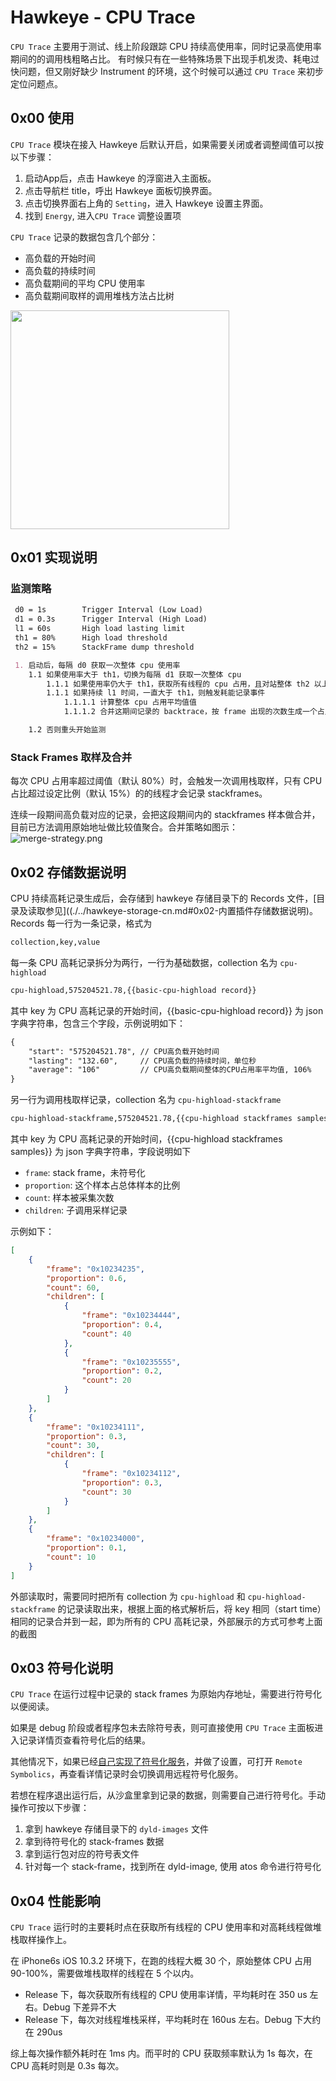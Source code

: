 # Hawkeye - CPU Trace

`CPU Trace` 主要用于测试、线上阶段跟踪 CPU 持续高使用率，同时记录高使用率期间的的调用栈粗略占比。
有时候只有在一些特殊场景下出现手机发烫、耗电过快问题，但又刚好缺少 Instrument 的环境，这个时候可以通过 `CPU Trace` 来初步定位问题点。

## 0x00 使用

`CPU Trace` 模块在接入 Hawkeye 后默认开启，如果需要关闭或者调整阈值可以按以下步骤：

1. 启动App后，点击 Hawkeye 的浮窗进入主面板。
2. 点击导航栏 title，呼出 Hawkeye 面板切换界面。
3. 点击切换界面右上角的 `Setting`，进入 Hawkeye 设置主界面。
4. 找到 `Energy`, 进入`CPU Trace` 调整设置项

`CPU Trace` 记录的数据包含几个部分：

- 高负载的开始时间
- 高负载的持续时间
- 高负载期间的平均 CPU 使用率
- 高负载期间取样的调用堆栈方法占比树

<img src="./cputrace-record-example.png" width=350>

## 0x01 实现说明

### 监测策略

```md
 d0 = 1s        Trigger Interval (Low Load)
 d1 = 0.3s      Trigger Interval (High Load)
 l1 = 60s       High load lasting limit
 th1 = 80%      High load threshold
 th2 = 15%      StackFrame dump threshold

 1. 启动后，每隔 d0 获取一次整体 cpu 使用率
    1.1 如果使用率大于 th1，切换为每隔 d1 获取一次整体 cpu
        1.1.1 如果使用率仍大于 th1，获取所有线程的 cpu 占用，且对站整体 th2 以上的线程做记录 stackframes 的操作
        1.1.1 如果持续 l1 时间，一直大于 th1，则触发耗能记录事件
            1.1.1.1 计算整体 cpu 占用平均值值
            1.1.1.2 合并这期间记录的 backtrace，按 frame 出现的次数生成一个占比数（参考 Xcode Energy Log）

    1.2 否则重头开始监测
```

### Stack Frames 取样及合并

每次 CPU 占用率超过阈值（默认 80%）时，会触发一次调用栈取样，只有 CPU 占比超过设定比例（默认 15%）的的线程才会记录 stackframes。

连续一段期间高负载对应的记录，会把这段期间内的 stackframes 样本做合并，目前已方法调用原始地址做比较值聚合。合并策略如图示：
![merge-strategy.png](./cputrace-statckframes-merge.png)

## 0x02 存储数据说明

CPU 持续高耗记录生成后，会存储到 hawkeye 存储目录下的 Records 文件，[目录及读取参见]((./../hawkeye-storage-cn.md#0x02-内置插件存储数据说明)。 Records 每一行为一条记录，格式为

```md
collection,key,value
```

每一条 CPU 高耗记录拆分为两行，一行为基础数据，collection 名为 `cpu-highload`

```md
cpu-highload,575204521.78,{{basic-cpu-highload record}}
```

其中 key 为 CPU 高耗记录的开始时间，{{basic-cpu-highload record}} 为 json 字典字符串，包含三个字段，示例说明如下：

```txt
{
    "start": "575204521.78", // CPU高负载开始时间
    "lasting": "132.60",     // CPU高负载的持续时间，单位秒
    "average": "106"         // CPU高负载期间整体的CPU占用率平均值, 106%
}
```

另一行为调用栈取样记录，collection 名为 `cpu-highload-stackframe`

```md
cpu-highload-stackframe,575204521.78,{{cpu-highload stackframes samples}}
```

其中 key 为 CPU 高耗记录的开始时间，{{cpu-highload stackframes samples}} 为 json 字典字符串，字段说明如下

- `frame`: stack frame，未符号化
- `proportion`: 这个样本占总体样本的比例
- `count`: 样本被采集次数
- `children`: 子调用采样记录

示例如下：

```json
[
    {
        "frame": "0x10234235",
        "proportion": 0.6,
        "count": 60,
        "children": [
            {
                "frame": "0x10234444",
                "proportion": 0.4,
                "count": 40
            },
            {
                "frame": "0x10235555",
                "proportion": 0.2,
                "count": 20
            }
        ]
    },
    {
        "frame": "0x10234111",
        "proportion": 0.3,
        "count": 30,
        "children": [
            {
                "frame": "0x10234112",
                "proportion": 0.3,
                "count": 30
            }
        ]
    },
    {
        "frame": "0x10234000",
        "proportion": 0.1,
        "count": 10
    }
]
```

外部读取时，需要同时把所有 collection 为 `cpu-highload` 和 `cpu-highload-stackframe` 的记录读取出来，根据上面的格式解析后，将 key 相同（start time）相同的记录合并到一起，即为所有的 CPU 高耗记录，外部展示的方式可参考上面的截图

## 0x03 符号化说明

`CPU Trace` 在运行过程中记录的 stack frames 为原始内存地址，需要进行符号化以便阅读。

如果是 debug 阶段或者程序包未去除符号表，则可直接使用 `CPU Trace` 主面板进入记录详情页查看符号化后的结果。

其他情况下，如果已经[自己实现了符号化服务](./../hawkeye-remote-symbolics.md)，并做了设置，可打开 `Remote Symbolics`，再查看详情记录时会切换调用远程符号化服务。

若想在程序退出运行后，从沙盒里拿到记录的数据，则需要自己进行符号化。手动操作可按以下步骤：

1. 拿到 hawkeye 存储目录下的 `dyld-images` 文件
2. 拿到待符号化的 stack-frames 数据
3. 拿到运行包对应的符号表文件
4. 针对每一个 stack-frame，找到所在 dyld-image, 使用 atos 命令进行符号化

## 0x04 性能影响

`CPU Trace` 运行时的主要耗时点在获取所有线程的 CPU 使用率和对高耗线程做堆栈取样操作上。

在 iPhone6s iOS 10.3.2 环境下，在跑的线程大概 30 个，原始整体 CPU 占用 90-100%，需要做堆栈取样的线程在 5 个以内。

- Release 下，每次获取所有线程的 CPU 使用率详情，平均耗时在 350 us 左右。Debug 下差异不大
- Release 下，每次对线程堆栈采样，平均耗时在 160us 左右。Debug 下大约在 290us

综上每次操作额外耗时在 1ms 内。而平时的 CPU 获取频率默认为 1s 每次，在 CPU 高耗时则是 0.3s 每次。